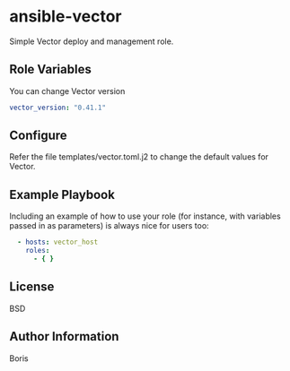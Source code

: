 ansible-vector
=========

Simple Vector deploy and management role.


Role Variables
--------------

You can change Vector version

```yaml
vector_version: "0.41.1"
```

Configure
--------

Refer the file templates/vector.toml.j2 to change the default values for Vector.

Example Playbook
----------------

Including an example of how to use your role (for instance, with variables passed in as parameters) is always nice for users too:
```yaml
  - hosts: vector_host 
    roles:
      - { }
```

License
-------

BSD

Author Information
------------------

Boris
